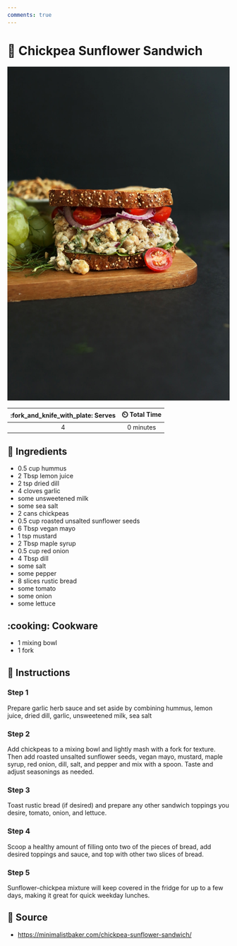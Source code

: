 ```yaml
---
comments: true
---
```

# :sandwich: Chickpea Sunflower Sandwich

![Chickpea Sunflower Sandwich](../assets/images/chickpea-sunflower-sandwich.jpg)

| :fork_and_knife_with_plate: Serves | :timer_clock: Total Time |
|:----------------------------------:|:-----------------------: |
| 4 | 0 minutes |

## :salt: Ingredients

- 0.5 cup hummus
- 2 Tbsp lemon juice
- 2 tsp dried dill
- 4 cloves garlic
- some unsweetened milk
- some sea salt
- 2 cans chickpeas
- 0.5 cup roasted unsalted sunflower seeds
- 6 Tbsp vegan mayo
- 1 tsp mustard
- 2 Tbsp maple syrup
- 0.5 cup red onion
- 4 Tbsp dill
- some salt
- some pepper
- 8 slices rustic bread
- some tomato
- some onion
- some lettuce

## :cooking: Cookware

- 1 mixing bowl
- 1 fork

## :pencil: Instructions

### Step 1

Prepare garlic herb sauce and set aside by combining hummus, lemon juice, dried dill, garlic, unsweetened milk, sea
salt

### Step 2

Add chickpeas to a mixing bowl and lightly mash with a fork for texture. Then add roasted unsalted sunflower seeds,
vegan mayo, mustard, maple syrup, red onion, dill, salt, and pepper and mix with a spoon. Taste and adjust seasonings
as needed.

### Step 3

Toast rustic bread (if desired) and prepare any other sandwich toppings you desire, tomato, onion, and lettuce.

### Step 4

Scoop a healthy amount of filling onto two of the pieces of bread, add desired toppings and sauce, and top with other
two slices of bread.

### Step 5

Sunflower-chickpea mixture will keep covered in the fridge for up to a few days, making it great for quick weekday
lunches.

## :link: Source

- <https://minimalistbaker.com/chickpea-sunflower-sandwich/>
